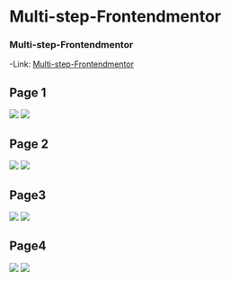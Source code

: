 # Multi-step-Frontendmentor
### Multi-step-Frontendmentor
-Link:
[Multi-step-Frontendmentor](https://multi-step-frontendmentor-iqtr8x33j-lgcarlinf.vercel.app/)
## Page 1
![](/public/mobile-design-step-1.jpg)
![](/public/active-states-step-1.jpg)

## Page 2
![](/public/mobile-design-step-2-monthly.jpg)
![](/public/active-states-step-2.jpg)

## Page3
![](/public/mobile-design-step-3-monthly.jpg)
![](/public/active-states-step-3.jpg)

## Page4
![](/public/mobile-design-step-4-monthly.jpg)
![](/public/active-states-step-4.jpg)
